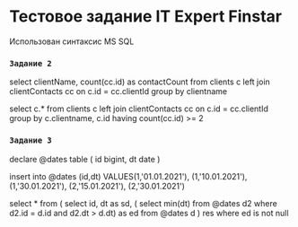 # Тестовое задание IT Expert Finstar

Использован синтаксис MS SQL

### `Задание 2`

select clientName, count(cc.id) as contactCount from clients c
left join clientContacts cc on c.id = cc.clientId
group by clientname

select c.* from clients c
left join clientContacts cc on c.id = cc.clientId
group by c.clientname, c.id
having count(cc.id) >= 2


### `Задание 3`

declare @dates table
(
    id bigint,
    dt date
)

insert into @dates (id,dt)
VALUES(1,'01.01.2021'), (1,'10.01.2021'), (1,'30.01.2021'), (2,'15.01.2021'), (2,'30.01.2021')

select *
from
    (
select id, dt as sd, ( select min(dt)
        from @dates d2
        where d2.id = d.id and d2.dt > d.dt) as ed
    from @dates d
) res
where ed is not null
